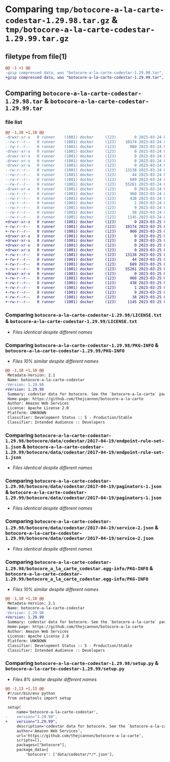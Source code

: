 # Comparing `tmp/botocore-a-la-carte-codestar-1.29.98.tar.gz` & `tmp/botocore-a-la-carte-codestar-1.29.99.tar.gz`

## filetype from file(1)

```diff
@@ -1 +1 @@
-gzip compressed data, was "botocore-a-la-carte-codestar-1.29.98.tar", last modified: Fri Mar 24 01:24:07 2023, max compression
+gzip compressed data, was "botocore-a-la-carte-codestar-1.29.99.tar", last modified: Sat Mar 25 01:22:25 2023, max compression
```

## Comparing `botocore-a-la-carte-codestar-1.29.98.tar` & `botocore-a-la-carte-codestar-1.29.99.tar`

### file list

```diff
@@ -1,18 +1,18 @@
-drwxr-xr-x   0 runner    (1001) docker     (123)        0 2023-03-24 01:24:07.101827 botocore-a-la-carte-codestar-1.29.98/
--rw-r--r--   0 runner    (1001) docker     (123)    10174 2023-03-24 01:24:06.000000 botocore-a-la-carte-codestar-1.29.98/LICENSE.txt
--rw-r--r--   0 runner    (1001) docker     (123)      960 2023-03-24 01:24:07.101827 botocore-a-la-carte-codestar-1.29.98/PKG-INFO
-drwxr-xr-x   0 runner    (1001) docker     (123)        0 2023-03-24 01:24:07.101827 botocore-a-la-carte-codestar-1.29.98/botocore/
-drwxr-xr-x   0 runner    (1001) docker     (123)        0 2023-03-24 01:24:07.101827 botocore-a-la-carte-codestar-1.29.98/botocore/data/
-drwxr-xr-x   0 runner    (1001) docker     (123)        0 2023-03-24 01:24:07.101827 botocore-a-la-carte-codestar-1.29.98/botocore/data/codestar/
-drwxr-xr-x   0 runner    (1001) docker     (123)        0 2023-03-24 01:24:07.101827 botocore-a-la-carte-codestar-1.29.98/botocore/data/codestar/2017-04-19/
--rw-r--r--   0 runner    (1001) docker     (123)    13138 2023-03-24 01:23:57.000000 botocore-a-la-carte-codestar-1.29.98/botocore/data/codestar/2017-04-19/endpoint-rule-set-1.json
--rw-r--r--   0 runner    (1001) docker     (123)       44 2023-03-24 01:23:57.000000 botocore-a-la-carte-codestar-1.29.98/botocore/data/codestar/2017-04-19/examples-1.json
--rw-r--r--   0 runner    (1001) docker     (123)      689 2023-03-24 01:23:57.000000 botocore-a-la-carte-codestar-1.29.98/botocore/data/codestar/2017-04-19/paginators-1.json
--rw-r--r--   0 runner    (1001) docker     (123)    55261 2023-03-24 01:23:57.000000 botocore-a-la-carte-codestar-1.29.98/botocore/data/codestar/2017-04-19/service-2.json
-drwxr-xr-x   0 runner    (1001) docker     (123)        0 2023-03-24 01:24:07.101827 botocore-a-la-carte-codestar-1.29.98/botocore_a_la_carte_codestar.egg-info/
--rw-r--r--   0 runner    (1001) docker     (123)      960 2023-03-24 01:24:07.000000 botocore-a-la-carte-codestar-1.29.98/botocore_a_la_carte_codestar.egg-info/PKG-INFO
--rw-r--r--   0 runner    (1001) docker     (123)      438 2023-03-24 01:24:07.000000 botocore-a-la-carte-codestar-1.29.98/botocore_a_la_carte_codestar.egg-info/SOURCES.txt
--rw-r--r--   0 runner    (1001) docker     (123)        1 2023-03-24 01:24:07.000000 botocore-a-la-carte-codestar-1.29.98/botocore_a_la_carte_codestar.egg-info/dependency_links.txt
--rw-r--r--   0 runner    (1001) docker     (123)        9 2023-03-24 01:24:07.000000 botocore-a-la-carte-codestar-1.29.98/botocore_a_la_carte_codestar.egg-info/top_level.txt
--rw-r--r--   0 runner    (1001) docker     (123)       38 2023-03-24 01:24:07.101827 botocore-a-la-carte-codestar-1.29.98/setup.cfg
--rw-r--r--   0 runner    (1001) docker     (123)     1145 2023-03-24 01:24:06.000000 botocore-a-la-carte-codestar-1.29.98/setup.py
+drwxr-xr-x   0 runner    (1001) docker     (123)        0 2023-03-25 01:22:25.122449 botocore-a-la-carte-codestar-1.29.99/
+-rw-r--r--   0 runner    (1001) docker     (123)    10174 2023-03-25 01:22:24.000000 botocore-a-la-carte-codestar-1.29.99/LICENSE.txt
+-rw-r--r--   0 runner    (1001) docker     (123)      960 2023-03-25 01:22:25.122449 botocore-a-la-carte-codestar-1.29.99/PKG-INFO
+drwxr-xr-x   0 runner    (1001) docker     (123)        0 2023-03-25 01:22:25.122449 botocore-a-la-carte-codestar-1.29.99/botocore/
+drwxr-xr-x   0 runner    (1001) docker     (123)        0 2023-03-25 01:22:25.122449 botocore-a-la-carte-codestar-1.29.99/botocore/data/
+drwxr-xr-x   0 runner    (1001) docker     (123)        0 2023-03-25 01:22:25.122449 botocore-a-la-carte-codestar-1.29.99/botocore/data/codestar/
+drwxr-xr-x   0 runner    (1001) docker     (123)        0 2023-03-25 01:22:25.122449 botocore-a-la-carte-codestar-1.29.99/botocore/data/codestar/2017-04-19/
+-rw-r--r--   0 runner    (1001) docker     (123)    13138 2023-03-25 01:22:12.000000 botocore-a-la-carte-codestar-1.29.99/botocore/data/codestar/2017-04-19/endpoint-rule-set-1.json
+-rw-r--r--   0 runner    (1001) docker     (123)       44 2023-03-25 01:22:12.000000 botocore-a-la-carte-codestar-1.29.99/botocore/data/codestar/2017-04-19/examples-1.json
+-rw-r--r--   0 runner    (1001) docker     (123)      689 2023-03-25 01:22:12.000000 botocore-a-la-carte-codestar-1.29.99/botocore/data/codestar/2017-04-19/paginators-1.json
+-rw-r--r--   0 runner    (1001) docker     (123)    55261 2023-03-25 01:22:12.000000 botocore-a-la-carte-codestar-1.29.99/botocore/data/codestar/2017-04-19/service-2.json
+drwxr-xr-x   0 runner    (1001) docker     (123)        0 2023-03-25 01:22:25.122449 botocore-a-la-carte-codestar-1.29.99/botocore_a_la_carte_codestar.egg-info/
+-rw-r--r--   0 runner    (1001) docker     (123)      960 2023-03-25 01:22:25.000000 botocore-a-la-carte-codestar-1.29.99/botocore_a_la_carte_codestar.egg-info/PKG-INFO
+-rw-r--r--   0 runner    (1001) docker     (123)      438 2023-03-25 01:22:25.000000 botocore-a-la-carte-codestar-1.29.99/botocore_a_la_carte_codestar.egg-info/SOURCES.txt
+-rw-r--r--   0 runner    (1001) docker     (123)        1 2023-03-25 01:22:25.000000 botocore-a-la-carte-codestar-1.29.99/botocore_a_la_carte_codestar.egg-info/dependency_links.txt
+-rw-r--r--   0 runner    (1001) docker     (123)        9 2023-03-25 01:22:25.000000 botocore-a-la-carte-codestar-1.29.99/botocore_a_la_carte_codestar.egg-info/top_level.txt
+-rw-r--r--   0 runner    (1001) docker     (123)       38 2023-03-25 01:22:25.122449 botocore-a-la-carte-codestar-1.29.99/setup.cfg
+-rw-r--r--   0 runner    (1001) docker     (123)     1145 2023-03-25 01:22:24.000000 botocore-a-la-carte-codestar-1.29.99/setup.py
```

### Comparing `botocore-a-la-carte-codestar-1.29.98/LICENSE.txt` & `botocore-a-la-carte-codestar-1.29.99/LICENSE.txt`

 * *Files identical despite different names*

### Comparing `botocore-a-la-carte-codestar-1.29.98/PKG-INFO` & `botocore-a-la-carte-codestar-1.29.99/PKG-INFO`

 * *Files 10% similar despite different names*

```diff
@@ -1,10 +1,10 @@
 Metadata-Version: 2.1
 Name: botocore-a-la-carte-codestar
-Version: 1.29.98
+Version: 1.29.99
 Summary: codestar data for botocore. See the `botocore-a-la-carte` package for more info.
 Home-page: https://github.com/thejcannon/botocore-a-la-carte
 Author: Amazon Web Services
 License: Apache License 2.0
 Platform: UNKNOWN
 Classifier: Development Status :: 5 - Production/Stable
 Classifier: Intended Audience :: Developers
```

### Comparing `botocore-a-la-carte-codestar-1.29.98/botocore/data/codestar/2017-04-19/endpoint-rule-set-1.json` & `botocore-a-la-carte-codestar-1.29.99/botocore/data/codestar/2017-04-19/endpoint-rule-set-1.json`

 * *Files identical despite different names*

### Comparing `botocore-a-la-carte-codestar-1.29.98/botocore/data/codestar/2017-04-19/paginators-1.json` & `botocore-a-la-carte-codestar-1.29.99/botocore/data/codestar/2017-04-19/paginators-1.json`

 * *Files identical despite different names*

### Comparing `botocore-a-la-carte-codestar-1.29.98/botocore/data/codestar/2017-04-19/service-2.json` & `botocore-a-la-carte-codestar-1.29.99/botocore/data/codestar/2017-04-19/service-2.json`

 * *Files identical despite different names*

### Comparing `botocore-a-la-carte-codestar-1.29.98/botocore_a_la_carte_codestar.egg-info/PKG-INFO` & `botocore-a-la-carte-codestar-1.29.99/botocore_a_la_carte_codestar.egg-info/PKG-INFO`

 * *Files 10% similar despite different names*

```diff
@@ -1,10 +1,10 @@
 Metadata-Version: 2.1
 Name: botocore-a-la-carte-codestar
-Version: 1.29.98
+Version: 1.29.99
 Summary: codestar data for botocore. See the `botocore-a-la-carte` package for more info.
 Home-page: https://github.com/thejcannon/botocore-a-la-carte
 Author: Amazon Web Services
 License: Apache License 2.0
 Platform: UNKNOWN
 Classifier: Development Status :: 5 - Production/Stable
 Classifier: Intended Audience :: Developers
```

### Comparing `botocore-a-la-carte-codestar-1.29.98/setup.py` & `botocore-a-la-carte-codestar-1.29.99/setup.py`

 * *Files 8% similar despite different names*

```diff
@@ -1,13 +1,13 @@
 #!/usr/bin/env python
 from setuptools import setup
 
 setup(
     name='botocore-a-la-carte-codestar',
-    version="1.29.98",
+    version="1.29.99",
     description='codestar data for botocore. See the `botocore-a-la-carte` package for more info.',
     author='Amazon Web Services',
     url='https://github.com/thejcannon/botocore-a-la-carte',
     scripts=[],
     packages=["botocore"],
     package_data={
         'botocore': ['data/codestar/*/*.json'],
```

